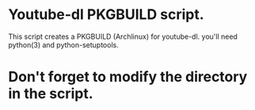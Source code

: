 # Youtube-dl PKGBUILD script.

This script creates a PKGBUILD (Archlinux) for youtube-dl.
you'll need python(3) and python-setuptools.

# Don't forget to modify the directory in the script.
